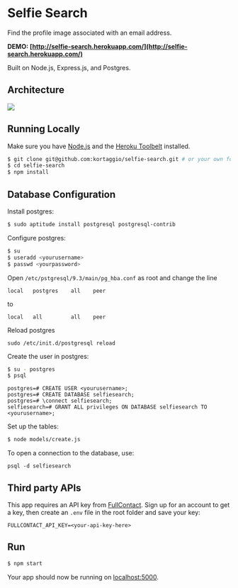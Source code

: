 # Selfie Search

Find the profile image associated with an email address.

**DEMO: [http://selfie-search.herokuapp.com/](http://selfie-search.herokuapp.com/)**

Built on Node.js, Express.js, and Postgres.

## Architecture

[![](http://i.imgur.com/oH1KY2b.png)](https://docs.google.com/drawings/d/1WOe29v3Ka4zwd5yDdRu7bBWAjWM1eoS1wPpJVAo4YSE)

## Running Locally

Make sure you have [Node.js](http://nodejs.org/) and the [Heroku Toolbelt](https://toolbelt.heroku.com/) installed.

```sh
$ git clone git@github.com:kortaggio/selfie-search.git # or your own fork
$ cd selfie-search
$ npm install
```

## Database Configuration

Install postgres:

```sh
$ sudo aptitude install postgresql postgresql-contrib
```

Configure postgres:

```sh
$ su
$ useradd <yourusername>
$ passwd <yourpassword>
```

Open `/etc/pstgresql/9.3/main/pg_hba.conf` as root and change the line

	local   postgres    all    peer

to

	local   all         all    peer

Reload postgres

	sudo /etc/init.d/postgresql reload


Create the user in postgres:

```sh
$ su - postgres
$ psql
```

```
postgres=# CREATE USER <yourusername>;
postgres=# CREATE DATABASE selfiesearch;
postgres=# \connect selfiesearch;
selfiesearch=# GRANT ALL privileges ON DATABASE selfiesearch TO <yourusername>;
```

Set up the tables:

```sh
$ node models/create.js
```

To open a connection to the database, use:

	psql -d selfiesearch


## Third party APIs

This app requires an API key from [FullContact](https://www.fullcontact.com/). Sign up for an account to get a key, then create an `.env` file in the root folder and save your key:

	FULLCONTACT_API_KEY=<your-api-key-here>


## Run

```sh
$ npm start
```

Your app should now be running on [localhost:5000](http://localhost:5000/).

